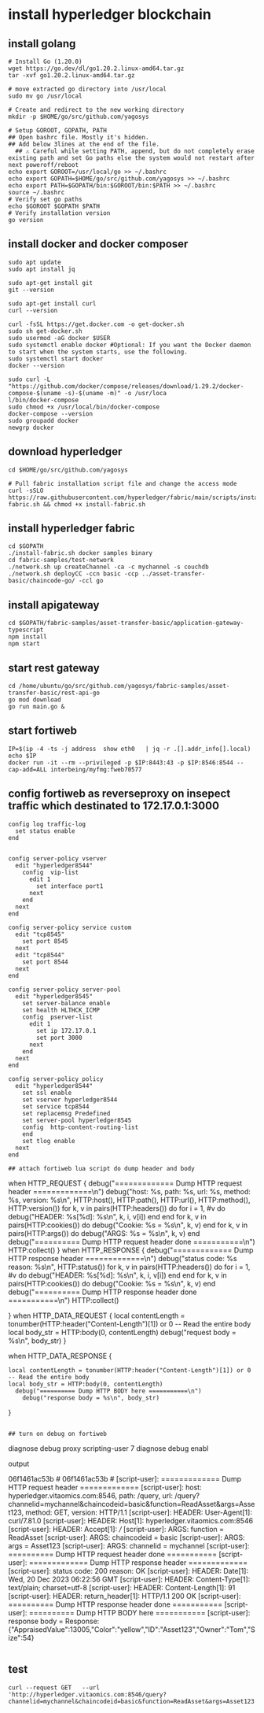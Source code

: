# install hyperledger blockchain


## install golang 

```
# Install Go (1.20.0)
wget https://go.dev/dl/go1.20.2.linux-amd64.tar.gz 
tar -xvf go1.20.2.linux-amd64.tar.gz

# move extracted go directory into /usr/local
sudo mv go /usr/local

# Create and redirect to the new working directory
mkdir -p $HOME/go/src/github.com/yagosys

# Setup GOROOT, GOPATH, PATH
## Open bashrc file. Mostly it's hidden.
## Add below 3lines at the end of the file. 
  ## ⚠️ Careful while setting PATH, append, but do not completely erase existing path and set Go paths else the system would not restart after next poweroff/reboot
echo export GOROOT=/usr/local/go >> ~/.bashrc
echo export GOPATH=$HOME/go/src/github.com/yagosys >> ~/.bashrc
echo export PATH=$GOPATH/bin:$GOROOT/bin:$PATH >> ~/.bashrc
source ~/.bashrc
# Verify set go paths
echo $GOROOT $GOPATH $PATH
# Verify installation version
go version
```
## install docker and docker composer
```
sudo apt update
sudo apt install jq

sudo apt-get install git
git --version

sudo apt-get install curl
curl --version

curl -fsSL https://get.docker.com -o get-docker.sh
sudo sh get-docker.sh
sudo usermod -aG docker $USER
sudo systemctl enable docker #Optional: If you want the Docker daemon to start when the system starts, use the following.
sudo systemctl start docker
docker --version

sudo curl -L "https://github.com/docker/compose/releases/download/1.29.2/docker-compose-$(uname -s)-$(uname -m)" -o /usr/loca
l/bin/docker-compose  
sudo chmod +x /usr/local/bin/docker-compose
docker-compose --version
sudo groupadd docker
newgrp docker
```

## download hyperledger 

```
cd $HOME/go/src/github.com/yagosys

# Pull fabric installation script file and change the access mode
curl -sSLO https://raw.githubusercontent.com/hyperledger/fabric/main/scripts/install-fabric.sh && chmod +x install-fabric.sh

```
## install hyperledger fabric

```
cd $GOPATH
./install-fabric.sh docker samples binary
cd fabric-samples/test-network
./network.sh up createChannel -ca -c mychannel -s couchdb
./network.sh deployCC -ccn basic -ccp ../asset-transfer-basic/chaincode-go/ -ccl go
```
## install apigateway

```
cd $GOPATH/fabric-samples/asset-transfer-basic/application-gateway-typescript
npm install
npm start
```

## start rest gateway
```
cd /home/ubuntu/go/src/github.com/yagosys/fabric-samples/asset-transfer-basic/rest-api-go
go mod download
go run main.go &
```
## start fortiweb

```
IP=$(ip -4 -ts -j address  show eth0   | jq -r .[].addr_info[].local)
echo $IP
docker run -it --rm --privileged -p $IP:8443:43 -p $IP:8546:8544 --cap-add=ALL interbeing/myfmg:fweb70577
```
## config fortiweb as reverseproxy on insepect traffic which destinated to 172.17.0.1:3000

```
config log traffic-log
  set status enable
end


config server-policy vserver
  edit "hyperledger8544"
    config  vip-list
      edit 1
        set interface port1
      next
    end
  next
end

config server-policy service custom
  edit "tcp8545"
    set port 8545 
  next
  edit "tcp8544"
    set port 8544 
  next
end

config server-policy server-pool
  edit "hyperledger8545"
    set server-balance enable
    set health HLTHCK_ICMP
    config  pserver-list
      edit 1
        set ip 172.17.0.1
        set port 3000
      next
    end
  next
end

config server-policy policy
  edit "hyperledger8544"
    set ssl enable
    set vserver hyperledger8544
    set service tcp8544
    set replacemsg Predefined
    set server-pool hyperledger8545
    config  http-content-routing-list
    end
    set tlog enable
  next
end

## attach fortiweb lua script do dump header and body
```
when HTTP_REQUEST {
    debug("============= Dump HTTP request header =============\n")
    debug("host: %s, path: %s, url: %s, method: %s, version: %s\n",
            HTTP:host(), HTTP:path(), HTTP:url(), HTTP:method(), HTTP:version())
    for k, v in pairs(HTTP:headers()) do
        for i = 1, #v do
            debug("HEADER: %s[%d]: %s\n", k, i, v[i])
        end
    end
    for k, v in pairs(HTTP:cookies()) do
        debug("Cookie: %s = %s\n", k, v)
    end
    for k, v in pairs(HTTP:args()) do
        debug("ARGS: %s = %s\n", k, v)
    end
    debug("========== Dump HTTP request header done ===========\n")
        HTTP:collect()
}
when HTTP_RESPONSE {
    debug("============= Dump HTTP response header =============\n")
    debug("status code: %s reason: %s\n", HTTP:status())
    for k, v in pairs(HTTP:headers()) do
        for i = 1, #v do
            debug("HEADER: %s[%d]: %s\n", k, i, v[i])
        end
    end
    for k, v in pairs(HTTP:cookies()) do
        debug("Cookie: %s = %s\n", k, v)
    end
    debug("========== Dump HTTP response header done ===========\n")
        HTTP:collect()
    
}
when HTTP_DATA_REQUEST {
    local contentLength = tonumber(HTTP:header("Content-Length")[1]) or 0
    -- Read the entire body
    local body_str = HTTP:body(0, contentLength)
        debug("request body = %s\n", body_str)
}

when HTTP_DATA_RESPONSE {

    local contentLength = tonumber(HTTP:header("Content-Length")[1]) or 0
    -- Read the entire body
    local body_str = HTTP:body(0, contentLength)
      debug("========== Dump HTTP BODY here ===========\n")
        debug("response body = %s\n", body_str)
}
```

## turn on debug on fortiweb

```
diagnose debug proxy scripting-user 7
diagnose debug enabl


output

06f1461ac53b # 
06f1461ac53b # [script-user]: ============= Dump HTTP request header =============
[script-user]: host: hyperledger.vitaomics.com:8546, path: /query, url: /query?channelid=mychannel&chaincodeid=basic&function=ReadAsset&args=Asset123, method: GET, version: HTTP/1.1
[script-user]: HEADER: User-Agent[1]: curl/7.81.0
[script-user]: HEADER: Host[1]: hyperledger.vitaomics.com:8546
[script-user]: HEADER: Accept[1]: */*
[script-user]: ARGS: function = ReadAsset
[script-user]: ARGS: chaincodeid = basic
[script-user]: ARGS: args = Asset123
[script-user]: ARGS: channelid = mychannel
[script-user]: ========== Dump HTTP request header done ===========
[script-user]: ============= Dump HTTP response header =============
[script-user]: status code: 200 reason: OK
[script-user]: HEADER: Date[1]: Wed, 20 Dec 2023 06:22:56 GMT
[script-user]: HEADER: Content-Type[1]: text/plain; charset=utf-8
[script-user]: HEADER: Content-Length[1]: 91
[script-user]: HEADER: return_header[1]: HTTP/1.1 200 OK
[script-user]: ========== Dump HTTP response header done ===========
[script-user]: ========== Dump HTTP BODY here ===========
[script-user]: response body = Response: {"AppraisedValue":13005,"Color":"yellow","ID":"Asset123","Owner":"Tom","Size":54}

```
```
## test

```
curl --request GET   --url 'http://hyperledger.vitaomics.com:8546/query?channelid=mychannel&chaincodeid=basic&function=ReadAsset&args=Asset123'
```
